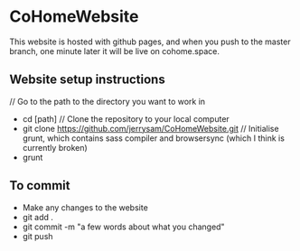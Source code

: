 # CoHomeWebsite

This website is hosted with github pages, and when you push to the master branch, one minute later it will be live on cohome.space.

## Website setup instructions
// Go to the path to the directory you want to work in
 - cd [path]
// Clone the repository to your local computer 
 - git clone https://github.com/jerrysam/CoHomeWebsite.git
// Initialise grunt, which contains sass compiler and browsersync (which I think is currently broken)
 - grunt

## To commit
 - Make any changes to the website
 - git add .
 - git commit -m "a few words about what you changed"
 - git push